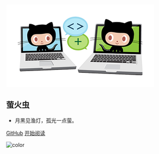 ![icon](/plugin/images/icon.png)

## 萤火虫

- 月黑见渔灯，孤光一点萤。

[GitHub](https://github.com/qiushunji/document)
[开始阅读](#/README.md)



<!-- 背景色 -->
![color](#fff)



